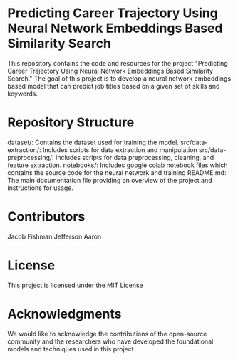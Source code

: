 # Predicting Career Trajectory Using Neural Network Embeddings Based Similarity Search
This repository contains the code and resources for the project "Predicting Career Trajectory Using Neural Network Embeddings Based Similarity Search." The goal of this project is to develop a neural network embeddings based model that can predict job titles based on a given set of skills and keywords.

# Repository Structure
dataset/: Contains the dataset used for training the model.
src/data-extraction/: Includes scripts for data extraction and manipulation
src/data-preprocessing/: Includes scripts for data preprocessing, cleaning, and feature extraction.
notebooks/: Includes google colab notebook files which contains the source code for the neural network and training
README.md: The main documentation file providing an overview of the project and instructions for usage.

# Contributors
Jacob Fishman
Jefferson Aaron

# License
This project is licensed under the MIT License

# Acknowledgments
We would like to acknowledge the contributions of the open-source community and the researchers who have developed the foundational models and techniques used in this project.
